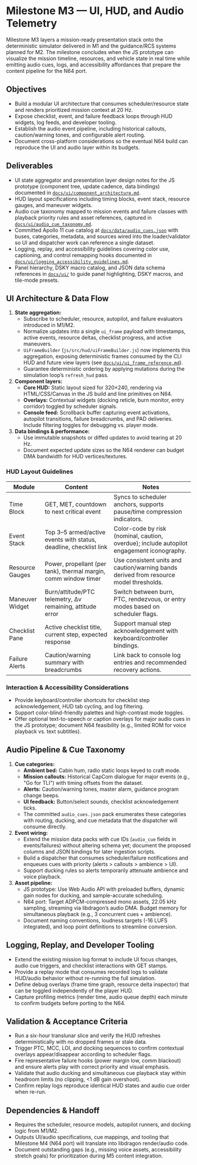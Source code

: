 # Milestone M3 — UI, HUD, and Audio Telemetry

Milestone M3 layers a mission-ready presentation stack onto the deterministic simulator delivered in M1 and the guidance/RCS
systems planned for M2. The milestone concludes when the JS prototype can visualize the mission timeline, resources, and vehicle
state in real time while emitting audio cues, logs, and accessibility affordances that prepare the content pipeline for the N64
port.

## Objectives
- Build a modular UI architecture that consumes scheduler/resource state and renders prioritized mission context at 20 Hz.
- Expose checklist, event, and failure feedback loops through HUD widgets, log feeds, and developer tooling.
- Establish the audio event pipeline, including historical callouts, caution/warning tones, and configurable alert routing.
- Document cross-platform considerations so the eventual N64 build can reproduce the UI and audio layer within its budgets.

## Deliverables
- UI state aggregator and presentation layer design notes for the JS prototype (component tree, update cadence, data bindings) documented in [`docs/ui/component_architecture.md`](../ui/component_architecture.md).
- HUD layout specifications including timing blocks, event stack, resource gauges, and maneuver widgets.
- Audio cue taxonomy mapped to mission events and failure classes with playback priority rules and asset references, captured in [`docs/ui/audio_cue_taxonomy.md`](../ui/audio_cue_taxonomy.md).
- Committed Apollo 11 cue catalog at [`docs/data/audio_cues.json`](../data/audio_cues.json) with buses, categories, metadata, and sources wired into the loader/validator so UI and dispatcher work can reference a single dataset.
- Logging, replay, and accessibility guidelines covering color use, captioning, and control remapping hooks documented in [`docs/ui/logging_accessibility_guidelines.md`](../ui/logging_accessibility_guidelines.md).
- Panel hierarchy, DSKY macro catalog, and JSON data schema references in [`docs/ui/`](../ui) to guide panel highlighting, DSKY macros, and tile-mode presets.

## UI Architecture & Data Flow
1. **State aggregation:**
   - Subscribe to scheduler, resource, autopilot, and failure evaluators introduced in M1/M2.
   - Normalize updates into a single `ui_frame` payload with timestamps, active events, resource deltas, checklist progress, and
     active maneuvers.
   - `UiFrameBuilder` (`js/src/hud/uiFrameBuilder.js`) now implements this aggregation, exposing deterministic frames consumed by the CLI HUD and future view layers (see [`docs/ui/ui_frame_reference.md`](../ui/ui_frame_reference.md)).
   - Guarantee deterministic ordering by applying mutations during the simulation loop’s `refresh_hud` pass.
2. **Component layers:**
   - **Core HUD:** Static layout sized for 320×240, rendering via HTML/CSS/Canvas in the JS build and line primitives on N64.
   - **Overlays:** Contextual widgets (docking reticle, burn monitor, entry corridor) toggled by scheduler signals.
   - **Console feed:** Scrollback buffer capturing event activations, autopilot transitions, failure breadcrumbs, and PAD
     deliveries. Include filtering toggles for debugging vs. player mode.
3. **Data bindings & performance:**
   - Use immutable snapshots or diffed updates to avoid tearing at 20 Hz.
   - Document expected update sizes so the N64 renderer can budget DMA bandwidth for HUD vertices/textures.

### HUD Layout Guidelines
| Module | Content | Notes |
| --- | --- | --- |
| Time Block | GET, MET, countdown to next critical event | Syncs to scheduler anchors, supports pause/time compression indicators. |
| Event Stack | Top 3–5 armed/active events with status, deadline, checklist link | Color-code by risk (nominal, caution, overdue); include autopilot engagement iconography. |
| Resource Gauges | Power, propellant (per tank), thermal margin, comm window timer | Use consistent units and caution/warning bands derived from resource model thresholds. |
| Maneuver Widget | Burn/attitude/PTC telemetry, Δv remaining, attitude error | Switch between burn, PTC, rendezvous, or entry modes based on scheduler flags. |
| Checklist Pane | Active checklist title, current step, expected response | Support manual step acknowledgement with keyboard/controller bindings. |
| Failure Alerts | Caution/warning summary with breadcrumbs | Link back to console log entries and recommended recovery actions. |

### Interaction & Accessibility Considerations
- Provide keyboard/controller shortcuts for checklist step acknowledgement, HUD tab cycling, and log filtering.
- Support color-blind-friendly palettes and high-contrast mode toggles.
- Offer optional text-to-speech or caption overlays for major audio cues in the JS prototype; document N64 feasibility (e.g.,
  limited ROM for voice playback vs. text subtitles).

## Audio Pipeline & Cue Taxonomy
1. **Cue categories:**
   - **Ambient bed:** Cabin hum, radio static loops keyed to craft mode.
   - **Mission callouts:** Historical CapCom dialogue for major events (e.g., "Go for TLI") with timing offsets from the dataset.
   - **Alerts:** Caution/warning tones, master alarm, guidance program change beeps.
   - **UI feedback:** Button/select sounds, checklist acknowledgement ticks.
   - The committed `audio_cues.json` pack enumerates these categories with routing, ducking, and cue metadata that the dispatcher will consume directly.
2. **Event wiring:**
   - Extend the mission data packs with cue IDs (`audio_cue` fields in events/failures) without altering schema yet; document the
     proposed columns and JSON bindings for later ingestion scripts.
   - Build a dispatcher that consumes scheduler/failure notifications and enqueues cues with priority (alerts > callouts >
     ambience > UI).
   - Support ducking rules so alerts temporarily attenuate ambience and voice playback.
3. **Asset pipeline:**
   - JS prototype: Use Web Audio API with preloaded buffers, dynamic gain nodes for ducking, and sample-accurate scheduling.
   - N64 port: Target ADPCM-compressed mono assets, 22.05 kHz sampling, streaming via libdragon’s audio DMA. Budget memory for
     simultaneous playback (e.g., 3 concurrent cues + ambience).
   - Document naming conventions, loudness targets (-16 LUFS integrated), and loop point definitions to streamline conversion.

## Logging, Replay, and Developer Tooling
- Extend the existing mission log format to include UI focus changes, audio cue triggers, and checklist interactions with GET
  stamps.
- Provide a replay mode that consumes recorded logs to validate HUD/audio behavior without re-running the full simulation.
- Define debug overlays (frame time graph, resource delta inspector) that can be toggled independently of the player HUD.
- Capture profiling metrics (render time, audio queue depth) each minute to confirm budgets before porting to the N64.

## Validation & Acceptance Criteria
- Run a six-hour translunar slice and verify the HUD refreshes deterministically with no dropped frames or stale data.
- Trigger PTC, MCC, LOI, and docking sequences to confirm contextual overlays appear/disappear according to scheduler flags.
- Fire representative failure hooks (power margin low, comm blackout) and ensure alerts play with correct priority and visual
  emphasis.
- Validate that audio ducking and simultaneous cue playback stay within headroom limits (no clipping, <1 dB gain overshoot).
- Confirm replay logs reproduce identical HUD states and audio cue order when re-run.

## Dependencies & Handoff
- Requires the scheduler, resource models, autopilot runners, and docking logic from M1/M2.
- Outputs UI/audio specifications, cue mappings, and tooling that Milestone M4 (N64 port) will translate into libdragon
  render/audio code.
- Document outstanding gaps (e.g., missing voice assets, accessibility stretch goals) for prioritization during M5 content
  integration.
